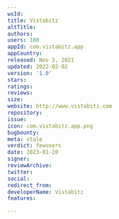 ```yaml
---
wsId: 
title: Vistabitz
altTitle: 
authors: 
users: 100
appId: com.vistabitz.app
appCountry: 
released: Nov 3, 2021
updated: 2022-02-02
version: '1.0'
stars: 
ratings: 
reviews: 
size: 
website: http://www.vistabitz.com
repository: 
issue: 
icon: com.vistabitz.app.png
bugbounty: 
meta: stale
verdict: fewusers
date: 2023-01-28
signer: 
reviewArchive: 
twitter: 
social: 
redirect_from: 
developerName: Vistabitz
features: 

---
```


